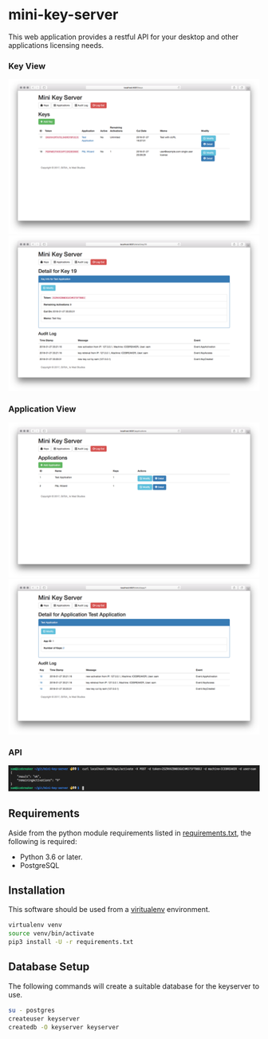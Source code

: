 # mini-key-server

This web application provides a restful API for your desktop and other applications licensing needs.

### Key View

![key view](etc/KeyView.png)
![key detail](etc/KeyDetail.png)

### Application View

![app view](etc/AppView.png)
![app detail](etc/AppDetail.png)

### API

![cURL](etc/cURLExample.png)

## Requirements

Aside from the python module requirements listed in [requirements.txt](requirements.txt), the following is required:
* Python 3.6 or later.
* PostgreSQL


## Installation

This software should be used from a [viritualenv](https://virtualenv.pypa.io/en/stable/) environment.

```sh
virtualenv venv
source venv/bin/activate
pip3 install -U -r requirements.txt
```

## Database Setup

The following commands will create a suitable database for the keyserver to use.

```sh
su - postgres
createuser keyserver
createdb -O keyserver keyserver
```

